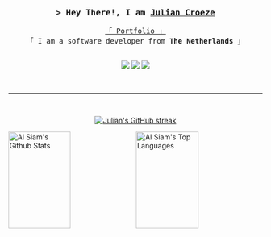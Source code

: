 <h3 align="center">
        <samp>&gt; Hey There!, I am
                <b><a target="_blank" href="http://576233.klas4s22.mid-ica.nl/">Julian Croeze</a></b>
        </samp>
</h3>


<p align="center"> 
  <samp>
    <a href="http://576233.klas4s22.mid-ica.nl/">「 Portfolio 」</a>
    <br>
    「 I am a software developer from <b>The Netherlands</b> 」
    <br>
    <br>
  </samp>
</p>


<p align="center">
  <img src="https://img.shields.io/badge/Gmail-D14836?style=for-the-badge&logo=gmail&logoColor=white"/>
  <img src="https://img.shields.io/badge/Discord-5865F2?style=for-the-badge&logo=discord&logoColor=white"/>
  <img src="https://img.shields.io/badge/Instagram-fe4164?style=for-the-badge&logo=instagram&logoColor=white"/>
</p>

<br/>
<hr/>
<br/>


<p align="center">
  <a href="https://github.com/juliancroeze">
    <img src="https://github-readme-streak-stats.herokuapp.com/?user=juliancroeze&theme=radical&border=7F3FBF&background=0D1117" alt="Julian's GitHub streak"/>
  </a>
</p>


<a> 
    <a href="https://github.com/juliancroeze"><img alt="Al Siam's Github Stats" src="https://denvercoder1-github-readme-stats.vercel.app/api?username=juliancroeze&show_icons=true&count_private=true&theme=react&border_color=7F3FBF&bg_color=0D1117&title_color=F85D7F&icon_color=F8D866" height="192px" width="49.5%"/></a>
  <a href="https://github.com/juliancroeze"><img alt="Al Siam's Top Languages" src="https://denvercoder1-github-readme-stats.vercel.app/api/top-langs/?username=juliancroeze&langs_count=4&layout=compact&theme=react&border_color=7F3FBF&bg_color=0D1117&title_color=F85D7F&icon_color=F8D866" height="192px" width="49.5%"/></a>
  <br/>
</a>




